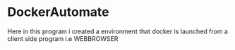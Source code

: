 # DockerAutomate
Here in this program i created a environment that docker is launched from a client side program i.e WEBBROWSER 
